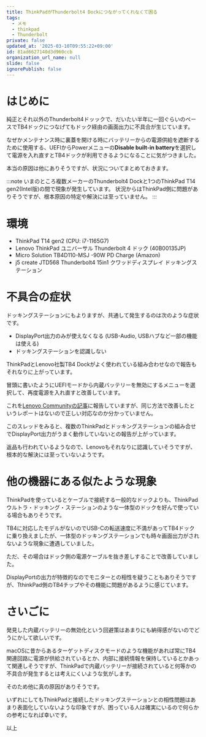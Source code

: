 ```yaml
---
title: ThinkPadがThunderbolt4 Dockにつながってくれなくて困る
tags:
  - メモ
  - thinkpad
  - Thunderbolt
private: false
updated_at: '2025-03-10T09:55:22+09:00'
id: 81ad6627140d3d960ccb
organization_url_name: null
slide: false
ignorePublish: false
---
```

# はじめに

純正とそれ以外のThunderbolt4ドッックで、だいたい半年に一回ぐらいのペースでTB4ドックにつなげてもドック経由の画面出力に不具合が生じています。

なぜかメンテナンス時に裏蓋を開ける時にバッテリーからの電源供給を遮断するために使用する、UEFIからPowerメニューの**Disable built-in battery**を選択して電源を入れ直すとTB4ドックが利用できるようになることに気がつきました。

本当の原因は他にありそうですが、状況についてまとめておきます。

:::note
いまのところ複数メーカーのThunderbolt4 Dockと1つのThinkPad T14 gen2(Intel版)の間で現象が発生しています。
状況からはThinkPad側に問題がありそうですが、根本原因の特定や解決には至っていません。
:::

# 環境

* ThinkPad T14 gen2 (CPU: i7-1165G7)
* Lenovo ThinkPad ユニバーサル Thunderbolt 4 ドック (40B00135JP)
* Micro Solution TB4D110-MSJ -90W PD Charge (Amazon)
* j5 create JTD568 Thunderbolt4 15in1 クワッドディスプレイ ドッキングステーション

# 不具合の症状

ドッキングステーションにもよりますが、共通して発生するのは次のような症状です。

* DisplayPort出力のみが使えなくなる (USB-Audio, USBハブなど一部の機能は使える)
* ドッキングステーションを認識しない

ThinkPadとLenovo社製TB4 Dockがよく使われている組み合わせなので報告もそれなりに上がっています。

冒頭に書いたようにUEFIモードから内蔵バッテリーを無効にするメニューを選択して、再度電源を入れ直すと改善しています。

これを[Lenovo Communityの記事](https://forums.lenovo.com/t5/Displays-Options-and-Accessories/Thunderbolt-4-Universal-dock-2nd-external-monitor-blank-on-Nano-X1/m-p/5100445?page=8#6428085)に報告していますが、同じ方法で改善したというレポートはないので正しい対応なのか分かっていません。

このスレッドをみると、複数のThinkPadとドッキングステーションの組み合せでDisplayPort出力がうまく動作していないとの報告が上がっています。

返品も行われているようなので、Lenovoもそれなりに認識していそうですが、根本的な解決には至っていないようです。

# 他の機器にある似たような現象

ThinkPadを使っているとケーブルで接続する一般的なドックよりも、ThinkPad ウルトラ・ドッキング・ステーションのような一体型のドックを好んで使っている場合もありそうです。

TB4に対応したモデルがないのでUSB-Cの転送速度に不満があってTB4ドックに乗り換えましたが、一体型のドッキングステーションでも時々画面出力がされないような現象に遭遇していました。

ただ、その場合はドック側の電源ケーブルを抜き差しすることで改善していました。

DisplayPortの出力が特徴的なのでモニターとの相性を疑うこともありそうですが、TthinkPad側のTB4チップやその機能に問題があるように感じています。

# さいごに

発見した内蔵バッテリーの無効化という回避策はあまりにも納得感がないのでどうにかして欲しいです。

macOSに昔からあるターゲットディスクモードのような機能があれば常にTB4関連回路に電源が供給されているとか、内部に接続情報を保持しているとかあって関連しそうですが、ThinkPadで内蔵バッテリーが接続されていると何等かの不具合が発生するとは考えにくいような気がします。

そのため他に真の原因がありそうです。

いずれにしてもThinkPadと接続したドッキングステーションとの相性問題はあまり表面化していないような印象ですが、困っている人は確実にいるので何らかの参考になれば幸いです。

以上
